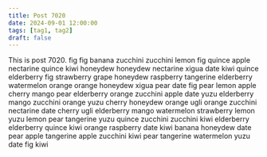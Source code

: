 ```yaml
---
title: Post 7020
date: 2024-09-01 12:00:00
tags: [tag1, tag2]
draft: false
---
```

This is post 7020.
fig
fig
banana
zucchini
zucchini
lemon
fig
quince
apple
nectarine
quince
kiwi
honeydew
honeydew
nectarine
xigua
date
kiwi
quince
elderberry
fig
strawberry
grape
honeydew
raspberry
tangerine
elderberry
watermelon
orange
orange
honeydew
xigua
pear
date
fig
pear
lemon
apple
cherry
mango
pear
elderberry
orange
zucchini
apple
date
yuzu
elderberry
mango
zucchini
orange
yuzu
cherry
honeydew
orange
ugli
orange
zucchini
nectarine
date
cherry
ugli
elderberry
mango
watermelon
strawberry
lemon
yuzu
lemon
pear
tangerine
yuzu
quince
zucchini
zucchini
kiwi
elderberry
elderberry
quince
kiwi
orange
raspberry
date
kiwi
banana
honeydew
date
pear
apple
tangerine
apple
zucchini
kiwi
pear
tangerine
watermelon
yuzu
date
fig
kiwi
